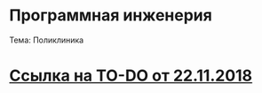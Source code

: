 # Программная инженерия

Тема: Поликлиника

# [Ссылка на TO-DO от 22.11.2018](https://github.com/0m0rts0n/ProgramEngineeringRep/blob/master/TO-DO%20%5B22.11.2018%5D.md)
